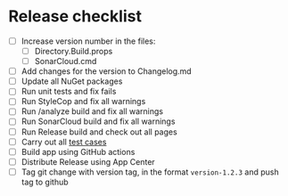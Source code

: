 # Release checklist

- [ ] Increase version number in the files:
  * [ ] Directory.Build.props
  * [ ] SonarCloud.cmd
- [ ] Add changes for the version to Changelog.md
- [ ] Update all NuGet packages
- [ ] Run unit tests and fix fails
- [ ] Run StyleCop and fix all warnings
- [ ] Run /analyze build and fix all warnings
- [ ] Run SonarCloud build and fix all warnings
- [ ] Run Release build and check out all pages
- [ ] Carry out all [test cases](TestCases.md)
- [ ] Build app using GitHub actions
- [ ] Distribute Release using App Center
- [ ] Tag git change with version tag, in the format `version-1.2.3` and push tag to github
